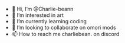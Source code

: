 - 👋 Hi, I’m @Charlie-beann
- 👀 I’m interested in art
- 🌱 I’m currently learning coding
- 💞️ I’m looking to collaborate on omori mods
- 📫 How to reach me charliebean. on discord

<!---
Charlie-beann/Charlie-beann is a ✨ special ✨ repository because its `README.md` (this file) appears on your GitHub profile.
You can click the Preview link to take a look at your changes.
--->
